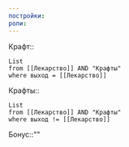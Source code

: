```yaml
---
постройки: 
роли:
---
```

Крафт::
```dataview
List
from [[Лекарство]] AND "Крафты"
where выход = [[Лекарство]] 
```
Крафты::
```dataview
List
from [[Лекарство]] AND "Крафты"
where выход != [[Лекарство]]
```
Бонус::""
